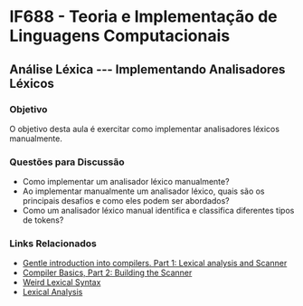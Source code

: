# IF688 - Teoria e Implementação de Linguagens Computacionais

## Análise Léxica --- Implementando Analisadores Léxicos

### Objetivo

O objetivo desta aula é exercitar como implementar analisadores léxicos manualmente.

### Questões para Discussão

- Como implementar um analisador léxico manualmente? 
- Ao implementar manualmente um analisador léxico, quais são os principais desafios e como eles podem ser abordados?
- Como um analisador léxico manual identifica e classifica diferentes tipos de tokens?

### Links Relacionados

- [Gentle introduction into compilers. Part 1: Lexical analysis and Scanner](https://admin.indepth.dev/gentle-introduction-into-compilers-part-1-lexical-analysis-and-scanner/)
- [Compiler Basics, Part 2: Building the Scanner](https://visualstudiomagazine.com/articles/2014/06/01/compiler-basics-part-2.aspx)
- [Weird Lexical Syntax](https://justine.lol/lex/)
- [Lexical Analysis](https://courses.cs.washington.edu/courses/cse413/06au/compiler/scanner.html)
